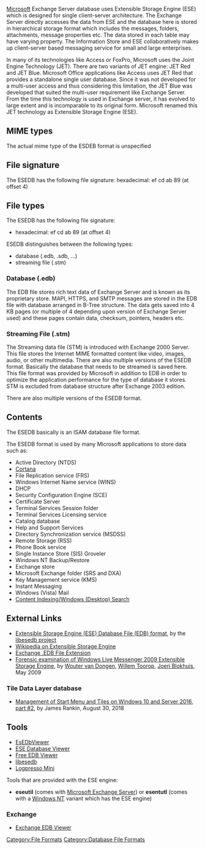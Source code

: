 [Microsoft](Microsoft "wikilink") Exchange Server database uses
Extensible Storage Engine (ESE) which is designed for single
client-server architecture. The Exchange Server directly accesses the
data from ESE and the database here is stored in hierarchical storage
format which includes the messages, folders, attachments, message
properties etc. The data stored in each table may have varying property.
The Information Store and ESE collaboratively makes up client-server
based messaging service for small and large enterprises.

In many of its technologies like Access or FoxPro, Microsoft uses the
Joint Engine Technology (JET). There are two variants of JET engine: JET
Red and JET Blue. Microsoft Office applications like Access uses JET Red
that provides a standalone single user database. Since it was not
developed for a multi-user access and thus considering this limitation,
the JET Blue was developed that suited the multi-user requirement like
Exchange Server. From the time this technology is used in Exchange
server, it has evolved to large extent and is incomparable to its
original form. Microsoft renamed this JET technology as Extensible
Storage Engine (ESE).

## MIME types

The actual mime type of the ESDEB format is unspecified

## File signature

The ESEDB has the following file signature: hexadecimal: ef cd ab 89 (at
offset 4)

## File types

The ESEDB has the following file signature:

- hexadecimal: ef cd ab 89 (at offset 4)

ESEDB distinguishes between the following types:

- database (.edb, .sdb, ...)
- streaming file (.stm)

### Database (.edb)

The EDB file stores rich text data of Exchange Server and is known as
its proprietary store. MAPI, HTTPS, and SMTP messages are stored in the
EDB file with database arranged in B-Tree structure. The data gets saved
into 4 KB pages (or multiple of 4 depending upon version of Exchange
Server used) and these pages contain data, checksum, pointers, headers
etc.

### Streaming File (.stm)

The Streaming data file (STM) is introduced with Exchange 2000 Server.
This file stores the Internet MIME formatted content like video, images,
audio, or other multimedia. There are also multiple versions of the
ESEDB format. Basically the database that needs to be streamed is saved
here. This file format was provided by Microsoft in addition to EDB in
order to optimize the application performance for the type of database
it stores. STM is excluded from database structure after Exchange 2003
edition.

There are also multiple versions of the ESEDB format.

## Contents

The ESEDB basically is an ISAM database file format.

The ESEDB format is used by many Microsoft applications to store data
such as:

- Active Directory (NTDS)
- [Cortana](Cortana "wikilink")
- File Replication service (FRS)
- Windows Internet Name service (WINS)
- DHCP
- Security Configuration Engine (SCE)
- Certificate Server
- Terminal Services Session folder
- Terminal Services Licensing service
- Catalog database
- Help and Support Services
- Directory Synchronization service (MSDSS)
- Remote Storage (RSS)
- Phone Book service
- Single Instance Store (SIS) Groveler
- Windows NT Backup/Restore
- Exchange store
- Microsoft Exchange folder (SRS and DXA)
- Key Management service (KMS)
- Instant Messaging
- Windows (Vista) Mail
- [Content Indexing/Windows (Desktop)
  Search](Windows_Desktop_Search "wikilink")

## External Links

- [Extensible Storage Engine (ESE) Database File (EDB)
  format](https://github.com/libyal/libesedb/blob/master/documentation/Extensible%20Storage%20Engine%20(ESE)%20Database%20File%20(EDB)%20format.asciidoc),
  by the [libesedb project](libesedb "wikilink")
- [Wikipedia on Extensible Storage
  Engine](http://en.wikipedia.org/wiki/Extensible_Storage_Engine)
- [Exchange .EDB File
  Extension](http://www.whatisfileextension.com/edb/)
- [Forensic examination of Windows Live Messenger 2009 Extensible
  Storage
  Engine](https://www.os3.nl/_media/2008-2009/students/willem_toorop/wlm2009_ese_fin.pdf),
  by [Wouter van Dongen](Wouter_van_Dongen "wikilink"), [Willem
  Toorop](Willem_Toorop "wikilink"), [Joeri
  Blokhuis](Joeri_Blokhuis "wikilink"), May 2009

### Tile Data Layer database

- [Management of Start Menu and Tiles on Windows 10 and Server 2016,
  part
  \#2](https://james-rankin.com/articles/management-of-start-menu-and-tiles-on-windows-10-and-server-2016-part-2/),
  by James Rankin, August 30, 2018

## Tools

- [EsEDbViewer](http://www.woanware.co.uk/?page_id=89)
- [ESE Database
  Viewer](http://www.systoolsgroup.com/ese-database-viewer/)
- [Free EDB Viewer](http://datahelp.in/edb/viewer.html)
- [libesedb](libesedb "wikilink")
- [Logpresso Mini](https://github.com/logpresso/community)

Tools that are provided with the ESE engine:

- **eseutil** (comes with [Microsoft Exchange
  Server](Microsoft_Exchange_Server "wikilink")) or **esentutl** (comes
  with a [Windows NT](Windows "wikilink") variant which has the ESE
  engine)

### Exchange

- [Exchange EDB Viewer](Exchange_EDB_Viewer "wikilink")

[Category:File Formats](Category:File_Formats "wikilink")
[Category:Database File
Formats](Category:Database_File_Formats "wikilink")
